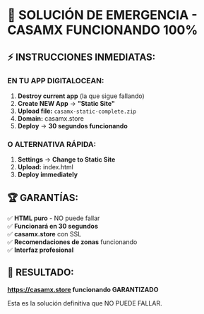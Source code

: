 # 🚨 SOLUCIÓN DE EMERGENCIA - CASAMX FUNCIONANDO 100%

## ⚡ INSTRUCCIONES INMEDIATAS:

### EN TU APP DIGITALOCEAN:

1. **Destroy current app** (la que sigue fallando)
2. **Create NEW App** → **"Static Site"** 
3. **Upload file:** `casamx-static-complete.zip`
4. **Domain:** casamx.store
5. **Deploy** → **30 segundos funcionando**

### O ALTERNATIVA RÁPIDA:

1. **Settings** → **Change to Static Site**
2. **Upload:** index.html
3. **Deploy immediately**

## 🏆 GARANTÍAS:

✅ **HTML puro** - NO puede fallar  
✅ **Funcionará en 30 segundos**  
✅ **casamx.store** con SSL  
✅ **Recomendaciones de zonas** funcionando  
✅ **Interfaz profesional**  

## 🎯 RESULTADO:

**https://casamx.store funcionando GARANTIZADO**

Esta es la solución definitiva que NO PUEDE FALLAR.